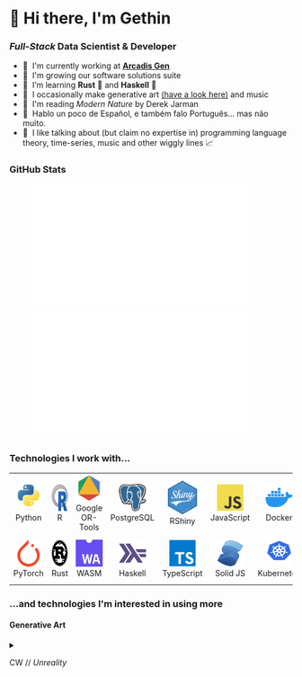 # :wave: Hi there, I'm Gethin

### _Full-Stack_ Data Scientist & Developer

- :office: &nbsp;I'm currently working at **[Arcadis Gen]**
- :seedling: &nbsp;I'm growing our software solutions suite
- :hatching_chick: &nbsp;I’m learning **Rust** :crab: and **Haskell** :purple_heart:
- :art: &nbsp;I occasionally make generative art [(have a look here)](#generative-art) and music
- :book: &nbsp;I'm reading _Modern Nature_ by Derek Jarman
- :parrot: &nbsp;Hablo un poco de Español, e também falo Português... mas não muito.
- :speech_balloon: &nbsp;I like talking about (but claim no expertise in) programming language theory, time-series, music and other wiggly lines :chart_with_upwards_trend:

### GitHub Stats

<figure>
    <div>
        <img height=auto width="384" alt="Top Langs" src="https://raw.githubusercontent.com/grddavies/github-stats-transparent/output/generated/languages.svg"></img>
        <img width="384" height=auto src="https://raw.githubusercontent.com/grddavies/github-stats-transparent/output/generated/overview.svg" alt="grddavies' github stats"></img>
    </div>
</figure>

### Technologies I work with...

<table>
  <tr>
    <td align="center" width="96">
      <a href="https://github.com/grddavies/c4zero">
        <img src="img/icons/python-original.svg" width="48" height="48" alt="Python" />
      </a>
      <br>Python
    </td>
    <td align="center" width="96">
      <a href="https://github.com/grddavies/rtern">
        <img src="img/icons/r.svg" width="48" height="48" alt="R" />
      </a>
      <br>&nbsp;&nbsp;R&nbsp;&nbsp;
    </td>
    <td align="center" width="96">
      <a href="#tech-1">
        <img src="img/icons/orLogo.png" width="48" height="48" alt="Google OR-Tools" />
      </a>
      <br>Google OR-Tools
    </td>
    <td align="center" width="96">
      <a href="#tech-1" >
        <img src="img/icons/PostgreSQL_logo.3colors.svg" width="48" height="48" alt="PostgreSQL" />
      </a>
      <br>PostgreSQL
    </td>
    <td align="center" width="96">
      <a href="https://github.com/grddavies/shinycalculator">
        <img src="img/icons/rshiny.png" width="auto" height="60" alt="RShiny" />
      </a>
      <br>RShiny
    </td>
    <td align="center" width="96">
      <a href="https://github.com/grddavies/dingbats">
        <img src="img/icons/javascript-original.svg" width="48" height="48" alt="JavaScript" />
      </a>
      <br>JavaScript
    </td>
    <!-- <td align="center" width="96">
      <a href="#tech-1">
        <img src="./img/icons/bootstrap-5-1.svg" width="48" height="48" alt="Bootstrap" />
      </a>
      <br>Bootstrap
    </td> -->
    <td align="center" width="96"> 
      <a href="#tech-1" >
        <img src="img/icons/docker-mono.svg" width="48" height="48" alt="Docker" />
      </a>
      <br>Docker
    </td>
    <td align="center" width="96">
      <a href="#tech-1">
        <img src="img/icons/git-icon.svg" width="48" height="48" alt="Git" />
      </a>
      <br>Git
    </td>
  </tr>
  <tr>
    <td align="center" width="96">
      <a href="https://github.com/grddavies/c4zero">
        <img src="img/icons/pytorch.svg" width="48" height="48" alt="Golang" />
      </a>
      <br>PyTorch
    </td>
    <td align="center"  width="96">
      <a href="https://github.com/grddavies/moji">
        <img src="img/icons/rust.svg" width="48" height="48" alt="Rust" />
      </a>
      <br>Rust
    </td>
    <td align="center"  width="96">
      <a href="#tech-2">
        <img src="img/icons/wasm-logo.svg" width="48" height="48" alt="WASM" />
      </a>
      <br>WASM
    </td>
    <td align="center"  width="96">
      <a href="https://github.com/grddavies/euler">
        <img src="img/icons/haskell.svg" width="48" height="48" alt="Haskell" />
      </a>
      <br>Haskell
    </td>
    <td align="center" width="96">
      <a href="https://github.com/grddavies/xo-solid">
        <img src="img/icons/typescript-original.svg" width="48" height="48" alt="TypeScript" />
      </a>
      <br>TypeScript
    </td>
    <td align="center" width="96">
      <a href="https://github.com/grddavies/connect-4-solid" >
        <img src="img/icons/solidjs.svg" width="48" height="48" alt="Solid JS" />
      </a>
      <br>Solid JS
    </td>
    <td align="center" width="96">
      <a href="#tech-2" >
        <img src="https://raw.githubusercontent.com/cncf/artwork/master/projects/kubernetes/icon/color/kubernetes-icon-color.svg" width="48" height="48" alt="Kubernetes" />
      </a>
      <br>Kubernetes
    </td>
    <td align="center"  width="96">
      <a href="https://www.instagram.com/reel/CYUSfDZq1Wt/">
        <img src="img/icons/abletonlive.svg" width="48" height="48" alt="Ableton Live" />
      </a>
      <br>Ableton Live
    </td>
  </tr>
</table>

### ...and technologies I'm interested in using more

#### Generative Art
 
<details>
  <summary> 

  CW // _Unreality_

  </summary>

<figure>
  <div>
    <img width="256" src="img/anim/citygan1.gif" alt="Animation of shifting cityscapes generated by StyleGAN (1/3)"></img>
    <img width="256" src="img/anim/citygan2.gif" alt="Animation of shifting cityscapes generated by StyleGAN (2/3)"></img>
    <img width="256" src="img/anim/citygan3.gif" alt="Animation of shifting cityscapes generated by StyleGAN (3/3)"></img>
    <p><b>Surreal cityscapes generated using styleGAN.</b></p>
    <p>Network trained on aerial photographs scraped from Flickr. Animations generated by circilar interpolation of the constant layer input weights, and through the latent space. For details see <a href="https://github.com/dvschultz/stylegan2-ada-pytorch/pull/10">here</a></p>
  </div>
</figure>

<figure>
  <div>
    <img width="256" src="img/anim/dwign.gif" alt="Animation of special effect ceramic glaze textures"></img>
    <p><b>Special effect glaze textures using styleGAN2</b></p>
    <p>Network trained on photographs of ceramic glazes (DWIGn dataset). Animations generated by circilar interpolation of the constant layer input weights, and through the latent space.</p>
  </div>
</figure>

<figure>
  <img width="256" src="img/anim/dwignXffhq1.gif" alt="Animation of faces blended with ceramic glaze textures (1/2)"></img>
  <img width="256" src="img/anim/dwignXffhq2.gif" alt="Animation of faces blended with ceramic glaze textures (2/2)"></img>
    <p><b>Blended networks</b></p>
    <p>Network produced by splicing layers from a network trained on the FFHQ (faces) dataset, and my own DWIGn (ceramic glazes) dataset. Low resolution layers are from the FFHQ network, retaining some facial features. Textures and colours are generated in higher resolution layers from the DWIGn dataset. Animations generated by circilar interpolation of the constant layer input weights, and through the latent space.</p>
</figure>

</details>

<!-- links -->

[arcadis gen]: https://ArcadisGen.com "Arcadis Gen Home"
[linkedin]: https://www.linkedin.com/in/grddavies "Gethin Davies LinkedIn"
